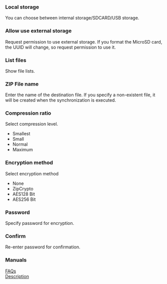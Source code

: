 ### Local storage<br>

You can choose between internal storage/SDCARD/USB storage. <br>

### Allow use external storage<br>

Request permission to use external storage. If you format the MicroSD card, the UUID will change, so request permission to use it. <br>

### List files<br>

Show file lists. <br>

### ZIP File name<br>

Enter the name of the destination file. If you specify a non-existent file, it will be created when the synchronization is executed. <br>

### Compression ratio<br>

Select compression level.<br>

- Smallest<br>
- Small<br>
- Normal<br>
- Maximum<br>

### Encryption method<br>
Select encryption method<br>

- None<br>
- ZipCrypto<br>
- AES128 Bit<br>
- AES256 Bit <br>

### Password<br>

Specify password for encryption. <br>

### Confirm<br>

Re-enter password for confirmation. <br>

### Manuals<br>
[FAQs](https://sentaroh.github.io/Documents/SMBSync3/SMBSync3_FAQ_EN.htm)<br>
[Description](https://sentaroh.github.io/Documents/SMBSync3/SMBSync3_Desc_EN.htm)<br>
